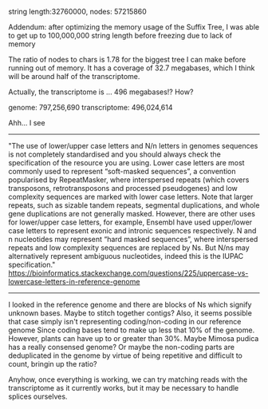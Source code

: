 string length:32760000, nodes: 57215860 

Addendum: after optimizing the memory usage of the Suffix Tree, I was able to get up to 100,000,000 string length before freezing due to lack of memory

The ratio of nodes to chars is 1.78 for the biggest tree I can make before running out of memory.
It has a coverage of 32.7 megabases, which I think will be around half of the transcriptome.

Actually, the transcriptome is ... 496 megabases!? How?

genome: 797,256,690
transcriptome: 496,024,614

Ahh... I see

---

"The use of lower/upper case letters and N/n letters in genomes sequences is not completely standardised and you should always check the specification of the resource you are using.
Lower case letters are most commonly used to represent “soft-masked sequences”, a convention popularised by RepeatMasker, where interspersed repeats (which covers transposons, retrotransposons and processed pseudogenes) and low complexity sequences are marked with lower case letters. Note that larger repeats, such as sizable tandem repeats, segmental duplications, and whole gene duplications are not generally masked.
However, there are other uses for lower/upper case letters, for example, Ensembl have used upper/lower case letters to represent exonic and intronic sequences respectively.
N and n nucleotides may represent “hard masked sequences”, where interspersed repeats and low complexity sequences are replaced by Ns. But N/ns may alternatively represent ambiguous nucleotides, indeed this is the IUPAC specification."
https://bioinformatics.stackexchange.com/questions/225/uppercase-vs-lowercase-letters-in-reference-genome

---

I looked in the reference genome and there are blocks of Ns which signify unknown bases. Maybe to stitch together contigs? Also, it seems possible that case simply isn't representing coding/non-coding in our reference genome
Since coding bases tend to make up less that 10% of the genome. However, plants can have up to or greater than 30%. Maybe Mimosa pudica has a really consensed genome? Or maybe the non-coding parts are deduplicated in the genome by virtue of being repetitive and difficult to count, bringin up the ratio?

Anyhow, once everything is working, we can try matching reads with the transcriptome as it currently works, but it may be necessary to handle splices ourselves.